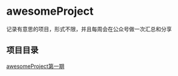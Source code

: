# awesomeProject

记录有意思的项目，形式不限，并且每周会在公众号做一次汇总和分享

## 项目目录


[awesomeProject第一期](./docs/contents/20231023-20231-29.md)



